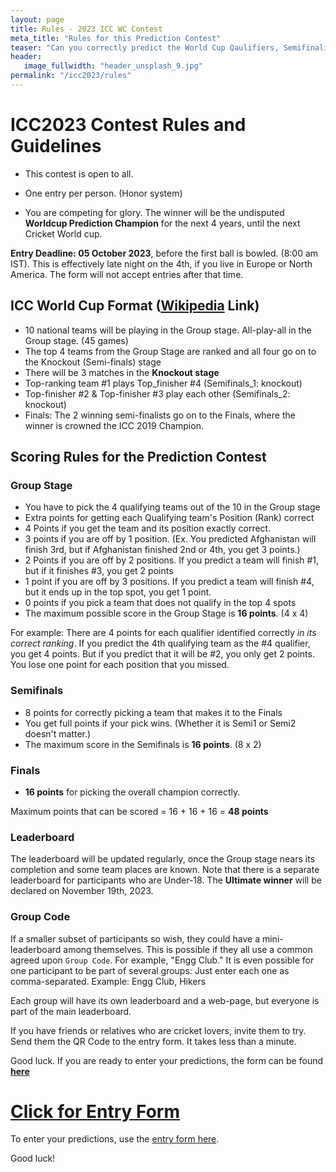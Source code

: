 ```yaml
---
layout: page
title: Rules - 2023 ICC WC Contest
meta_title: "Rules for this Prediction Contest"
teaser: "Can you correctly predict the World Cup Qaulifiers, Semifinalists and the Champion?"
header:
   image_fullwidth: "header_unsplash_9.jpg"
permalink: "/icc2023/rules"
---
```





# ICC2023 Contest Rules and Guidelines
- This contest is open to all.

- One entry per person. (Honor system)
- You are competing for glory. The winner will be the undisputed **Worldcup Prediction Champion** for the next 4 years, until the next Cricket World cup.

**Entry Deadline: 05 October 2023**, before the first ball is bowled. (8:00 am IST). This is effectively late night on the 4th, if you live in Europe or North America. The form will not accept entries after that time.


## ICC World Cup Format ([Wikipedia](https://en.wikipedia.org/wiki/2023_Cricket_World_Cup) Link)

- 10 national teams will be playing in the Group stage. All-play-all in the Group stage. (45 games)
- The top 4 teams from the Group Stage are ranked and all four go on to the Knockout (Semi-finals) stage 
- There will be 3 matches in the **Knockout stage**
- Top-ranking team #1 plays Top_finisher #4 (Semifinals_1: knockout)
- Top-finisher #2 & Top-finisher #3 play each other (Semifinals_2: knockout) 
- Finals: The 2 winning semi-finalists go on to the Finals, where the winner is crowned the ICC 2019 Champion.

## Scoring Rules for the Prediction Contest

### Group Stage
- You have to pick the 4 qualifying teams out of the 10 in the Group stage
- Extra points for getting each Qualifying team's Position (Rank) correct
- 4 Points if you get the team and its position exactly correct.
- 3 points if you are off by 1 position. (Ex. You predicted Afghanistan will finish 3rd, but if Afghanistan finished 2nd or 4th, you get 3 points.)
- 2 Points if you are off by 2 positions. If you predict a team will finish #1, but if it finishes #3, you get 2 points
- 1 point if you are off by 3 positions. If you predict a team will finish #4, but it ends up in the top spot, you get 1 point.
- 0 points if you pick a team that does not qualify in the top 4 spots
- The maximum possible score in the Group Stage is **16 points**. (4 x 4)

For example: There are 4 points for each qualifier identified correctly _in its correct ranking_. If you predict the 4th qualifying team as the #4 qualifier, you get 4 points. But if you predict that it will be #2, you only get 2 points. You lose one point for each position that you missed. 

### Semifinals
- 8 points for correctly picking a team that makes it to the Finals
- You get full points if your pick wins. (Whether it is Semi1 or Semi2 doesn't matter.)
- The maximum score in the Semifinals is **16 points**. (8 x 2)

### Finals
- **16 points** for picking the overall champion correctly.

Maximum points that can be scored = 16 + 16 + 16 = **48 points**


### Leaderboard
The leaderboard will be updated regularly, once the Group stage nears its completion and some team places are known. Note that there is a separate leaderboard for participants who are Under-18.
The **Ultimate winner** will be declared on November 19th, 2023.

### Group Code
If a smaller subset of participants so wish, they could have a mini-leaderboard among themselves. This is possible if they all use a 
common agreed upon `Group Code`. For example, "Engg Club." It is even possible for one participant to be part of several groups:
Just enter each one as comma-separated. Example: Engg Club, Hikers

Each group will have its own leaderboard and a web-page, but everyone is part of the main leaderboard.


If you have friends or relatives who are cricket lovers, invite them to try. Send them the QR Code to the entry form. It takes less than a minute.

Good luck. If you are ready to enter your predictions, the form can be found **[here](https://bit.ly/2023-icc-prediction-contest)**

# [Click for Entry Form](https://bit.ly/2023-icc-prediction-contest)
To enter your predictions, use the [entry form here](http://bit.ly/2019_icc_worldcup_predictions). 

Good luck!
